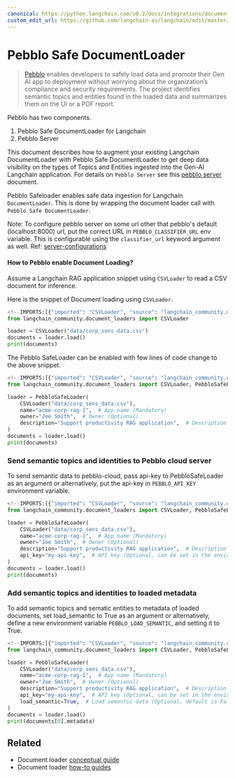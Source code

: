 ```yaml
---
canonical: https://python.langchain.com/v0.2/docs/integrations/document_loaders/pebblo/
custom_edit_url: https://github.com/langchain-ai/langchain/edit/master/docs/docs/integrations/document_loaders/pebblo.ipynb
---
```


# Pebblo Safe DocumentLoader

> [Pebblo](https://daxa-ai.github.io/pebblo/) enables developers to safely load data and promote their Gen AI app to deployment without worrying about the organization’s compliance and security requirements. The project identifies semantic topics and entities found in the loaded data and summarizes them on the UI or a PDF report.

Pebblo has two components.

1. Pebblo Safe DocumentLoader for Langchain
1. Pebblo Server

This document describes how to augment your existing Langchain DocumentLoader with Pebblo Safe DocumentLoader to get deep data visibility on the types of Topics and Entities ingested into the Gen-AI Langchain application. For details on `Pebblo Server` see this [pebblo server](https://daxa-ai.github.io/pebblo/daemon) document.

Pebblo Safeloader enables safe data ingestion for Langchain `DocumentLoader`. This is done by wrapping the document loader call with `Pebblo Safe DocumentLoader`.

Note: To configure pebblo server on some url other that pebblo's default (localhost:8000) url, put the correct URL in `PEBBLO_CLASSIFIER_URL` env variable. This is configurable using the `classifier_url` keyword argument as well. Ref: [server-configurations](https://daxa-ai.github.io/pebblo/config)

#### How to Pebblo enable Document Loading?

Assume a Langchain RAG application snippet using `CSVLoader` to read a CSV document for inference.

Here is the snippet of Document loading using `CSVLoader`.


```python
<!--IMPORTS:[{"imported": "CSVLoader", "source": "langchain_community.document_loaders", "docs": "https://api.python.langchain.com/en/latest/document_loaders/langchain_community.document_loaders.csv_loader.CSVLoader.html", "title": "Pebblo Safe DocumentLoader"}]-->
from langchain_community.document_loaders import CSVLoader

loader = CSVLoader("data/corp_sens_data.csv")
documents = loader.load()
print(documents)
```

The Pebblo SafeLoader can be enabled with few lines of code change to the above snippet.


```python
<!--IMPORTS:[{"imported": "CSVLoader", "source": "langchain_community.document_loaders", "docs": "https://api.python.langchain.com/en/latest/document_loaders/langchain_community.document_loaders.csv_loader.CSVLoader.html", "title": "Pebblo Safe DocumentLoader"}, {"imported": "PebbloSafeLoader", "source": "langchain_community.document_loaders", "docs": "https://api.python.langchain.com/en/latest/document_loaders/langchain_community.document_loaders.pebblo.PebbloSafeLoader.html", "title": "Pebblo Safe DocumentLoader"}]-->
from langchain_community.document_loaders import CSVLoader, PebbloSafeLoader

loader = PebbloSafeLoader(
    CSVLoader("data/corp_sens_data.csv"),
    name="acme-corp-rag-1",  # App name (Mandatory)
    owner="Joe Smith",  # Owner (Optional)
    description="Support productivity RAG application",  # Description (Optional)
)
documents = loader.load()
print(documents)
```

### Send semantic topics and identities to Pebblo cloud server

To send semantic data to pebblo-cloud, pass api-key to PebbloSafeLoader as an argument or alternatively, put the api-key in `PEBBLO_API_KEY` environment variable.


```python
<!--IMPORTS:[{"imported": "CSVLoader", "source": "langchain_community.document_loaders", "docs": "https://api.python.langchain.com/en/latest/document_loaders/langchain_community.document_loaders.csv_loader.CSVLoader.html", "title": "Pebblo Safe DocumentLoader"}, {"imported": "PebbloSafeLoader", "source": "langchain_community.document_loaders", "docs": "https://api.python.langchain.com/en/latest/document_loaders/langchain_community.document_loaders.pebblo.PebbloSafeLoader.html", "title": "Pebblo Safe DocumentLoader"}]-->
from langchain_community.document_loaders import CSVLoader, PebbloSafeLoader

loader = PebbloSafeLoader(
    CSVLoader("data/corp_sens_data.csv"),
    name="acme-corp-rag-1",  # App name (Mandatory)
    owner="Joe Smith",  # Owner (Optional)
    description="Support productivity RAG application",  # Description (Optional)
    api_key="my-api-key",  # API key (Optional, can be set in the environment variable PEBBLO_API_KEY)
)
documents = loader.load()
print(documents)
```

### Add semantic topics and identities to loaded metadata

To add semantic topics and sematic entities to metadata of loaded documents, set load_semantic to True as an argument or alternatively, define a new environment variable `PEBBLO_LOAD_SEMANTIC`, and setting it to True.


```python
<!--IMPORTS:[{"imported": "CSVLoader", "source": "langchain_community.document_loaders", "docs": "https://api.python.langchain.com/en/latest/document_loaders/langchain_community.document_loaders.csv_loader.CSVLoader.html", "title": "Pebblo Safe DocumentLoader"}, {"imported": "PebbloSafeLoader", "source": "langchain_community.document_loaders", "docs": "https://api.python.langchain.com/en/latest/document_loaders/langchain_community.document_loaders.pebblo.PebbloSafeLoader.html", "title": "Pebblo Safe DocumentLoader"}]-->
from langchain_community.document_loaders import CSVLoader, PebbloSafeLoader

loader = PebbloSafeLoader(
    CSVLoader("data/corp_sens_data.csv"),
    name="acme-corp-rag-1",  # App name (Mandatory)
    owner="Joe Smith",  # Owner (Optional)
    description="Support productivity RAG application",  # Description (Optional)
    api_key="my-api-key",  # API key (Optional, can be set in the environment variable PEBBLO_API_KEY)
    load_semantic=True,  # Load semantic data (Optional, default is False, can be set in the environment variable PEBBLO_LOAD_SEMANTIC)
)
documents = loader.load()
print(documents[0].metadata)
```


## Related

- Document loader [conceptual guide](/docs/concepts/#document-loaders)
- Document loader [how-to guides](/docs/how_to/#document-loaders)